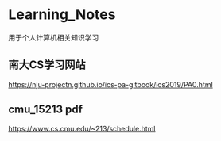 # Learning_Notes
用于个人计算机相关知识学习
## 南大CS学习网站
https://nju-projectn.github.io/ics-pa-gitbook/ics2019/PA0.html

## cmu_15213 pdf
https://www.cs.cmu.edu/~213/schedule.html
